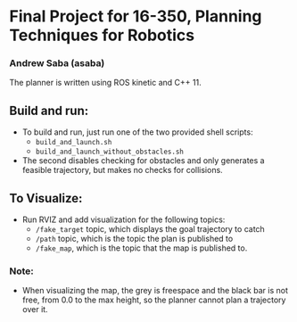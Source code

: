# Final Project for 16-350, Planning Techniques for Robotics
### Andrew Saba (asaba)

The planner is written using ROS kinetic and C++ 11.

## Build and run:
- To build and run, just run one of the two provided shell scripts:
  - `build_and_launch.sh`
  - `build_and_launch_without_obstacles.sh`
- The second disables checking for obstacles and only generates a feasible trajectory, but makes no checks for collisions.

## To Visualize:
- Run RVIZ and add visualization for the following topics: 
  - `/fake_target` topic, which displays the goal trajectory to catch
  - `/path` topic, which is the topic the plan is published to
  - `/fake_map`, which is the topic that the map is published to.

### Note: 
- When visualizing the map, the grey is freespace and the black bar is not free, from 0.0 to the max height, so the planner cannot plan a trajectory over it.
